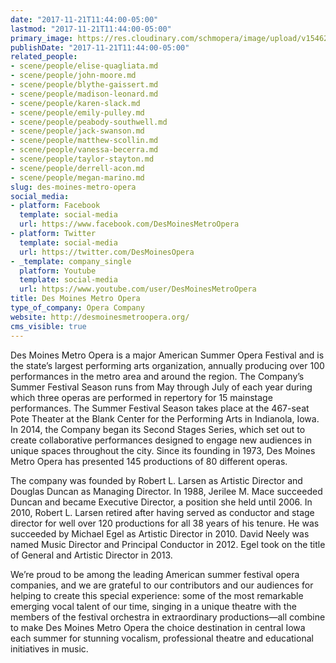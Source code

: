```yaml
---
date: "2017-11-21T11:44:00-05:00"
lastmod: "2017-11-21T11:44:00-05:00"
primary_image: https://res.cloudinary.com/schmopera/image/upload/v1546226544/media/2018/12/Logo%20-%20DMMO.jpg
publishDate: "2017-11-21T11:44:00-05:00"
related_people:
- scene/people/elise-quagliata.md
- scene/people/john-moore.md
- scene/people/blythe-gaissert.md
- scene/people/madison-leonard.md
- scene/people/karen-slack.md
- scene/people/emily-pulley.md
- scene/people/peabody-southwell.md
- scene/people/jack-swanson.md
- scene/people/matthew-scollin.md
- scene/people/vanessa-becerra.md
- scene/people/taylor-stayton.md
- scene/people/derrell-acon.md
- scene/people/megan-marino.md
slug: des-moines-metro-opera
social_media:
- platform: Facebook
  template: social-media
  url: https://www.facebook.com/DesMoinesMetroOpera
- platform: Twitter
  template: social-media
  url: https://twitter.com/DesMoinesOpera
- _template: company_single
  platform: Youtube
  template: social-media
  url: https://www.youtube.com/user/DesMoinesMetroOpera
title: Des Moines Metro Opera
type_of_company: Opera Company
website: http://desmoinesmetroopera.org/
cms_visible: true
---
```

Des Moines Metro Opera is a major American Summer Opera Festival and is the state’s largest performing arts organization, annually producing over 100 performances in the metro area and around the region. The Company’s Summer Festival Season runs from May through July of each year during which three operas are performed in repertory for 15 mainstage performances. The Summer Festival Season takes place at the 467-seat Pote Theater at the Blank Center for the Performing Arts in Indianola, Iowa. In 2014, the Company began its Second Stages Series, which set out to create collaborative performances designed to engage new audiences in unique spaces throughout the city. Since its founding in 1973, Des Moines Metro Opera has presented 145 productions of 80 different operas. 

The company was founded by Robert L. Larsen as Artistic Director and Douglas Duncan as Managing Director. In 1988, Jerilee M. Mace succeeded Duncan and became Executive Director, a position she held until 2006. In 2010, Robert L. Larsen retired after having served as conductor and stage director for well over 120 productions for all 38 years of his tenure. He was succeeded by Michael Egel as Artistic Director in 2010. David Neely was named Music Director and Principal Conductor in 2012. Egel took on the title of General and Artistic Director in 2013.

We’re proud to be among the leading American summer festival opera companies, and we are grateful to our contributors and our audiences for helping to create this special experience: some of the most remarkable emerging vocal talent of our time, singing in a unique theatre with the members of the festival orchestra in extraordinary productions—all combine to make Des Moines Metro Opera the choice destination in central Iowa each summer for stunning vocalism, professional theatre and educational initiatives in music.